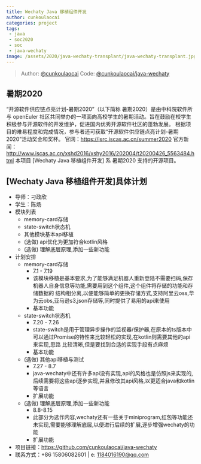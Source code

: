 ```yaml
---
title: Wechaty Java 移植组件开发
author: cunkoulaocai
categories: project
tags:
 - java
 - soc2020
 - soc
 - java-wechaty
image: /assets/2020/java-wechaty-transplant/java-wechaty-transplant.jpg
---
```


> Author: [@cunkoulaocai](https://github.com/cunkoulaocai)
> Code: [@cunkoulaocai/java-wechaty](https://github.com/cunkoulaocai/java-wechaty)

## 暑期2020

“开源软件供应链点亮计划-暑期2020”（以下简称 暑期2020）是由中科院软件所与 openEuler 社区共同举办的一项面向高校学生的暑期活动。旨在鼓励在校学生积极参与开源软件的开发维护，促进国内优秀开源软件社区的蓬勃发展。 根据项目的难易程度和完成情况，参与者还可获取“开源软件供应链点亮计划-暑期2020”活动奖金和奖杯。 官网：<https://isrc.iscas.ac.cn/summer2020> 官方新闻：<http://www.iscas.ac.cn/xshd2016/xshy2016/202004/t20200426_5563484.html> 本项目 [Wechaty Java 移植组件开发] 系 暑期2020 支持的开源项目。

## [Wechaty Java 移植组件开发]具体计划

- 导师：刁政欣
- 学生：陈炀
- 模块列表
  - memory-card存储
  - state-switch状态机
  - 其他模块基本api移植
  - (选做) api优化为更加符合kotlin风格
  - (选做) 理解底层原理,添加一些新功能
- 计划安排
  - memory-card存储
    - 7.1 - 7.19
    - 该模块移植是基本要求,为了能够满足机器人重新登陆不需要扫码,保存机器人自身信息等功能,需要用到这个组件,这个组件将存储的功能和存储数据的  结构相分离,以便能够简单的更换存储方式,支持阿里云oss,华为云obs,亚马逊s3,json存储等,同时提供了易用的api来使用
    - 基本功能
  - state-switch状态机
    - 7.20 - 7.26
    - state-switch是用于管理异步操作的监视器/保护器,在原本的ts版本中可以通过Promise的特性来比较轻松的实现,在kotlin则需要其他的api来实现,思路 比较清晰,但是要找到合适的实现手段有点麻烦
    - 基本功能
  - (选做) 其他api移植与测试
    - 7.27 - 8.7
    - java-wechaty中还有许多api没有实现,api的风格也是仿照js来实现的,后续需要将这些api逐步实现,并且修改其api风格,以更适合java和kotlin等语言
    - 扩展功能
  - (选做) 理解底层原理,添加一些新功能
    - 8.8-8.15
    - 此部分为选作内容,wechaty还有一些关于miniprogram,红包等功能还未实现,需要能够理解底层,以便进行后续的扩展,逐步增强wechaty的功能
    - 扩展功能
- 项目链接：<https://github.com/cunkoulaocai/java-wechaty>
- 联系方式：+86 15806082601 | e: <1184016190@qq.com>
